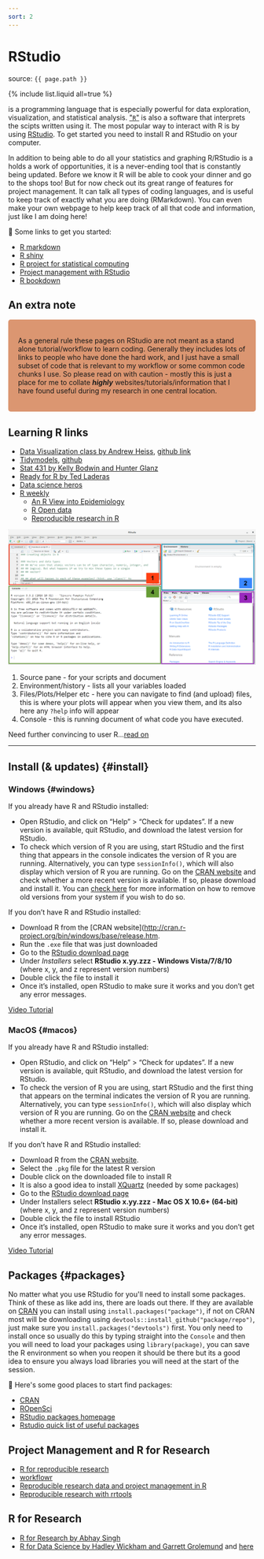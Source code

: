 ```yaml
---
sort: 2
---
```


# RStudio

source: `{{ page.path }}`

{% include list.liquid all=true %}


<i class="fab fa-r-project"></i> is a programming language that is especially powerful for data exploration, visualization, and statistical analysis. ["`R`"](http://www.r-project.org/) is also a software that interprets the scipts written using it. The most popular way to interact with R is by using [RStudio](http://www.rstudio.com/). To get started you need to install R and RStudio on your computer.

In addition to being able to do all your statistics and graphing R/RStudio is a holds a work of opportunities, it is a never-ending tool that is constantly being updated. Before we know it R will be able to cook your dinner and go to the shops too! But for now check out its great range of features for project management. It can talk all types of coding languages, and is useful to keep track of exactly what you are doing (RMarkdown). You can even make your own webpage to help keep track of all that code and information, just like I am doing here!

:link: Some links to get you started:

- [R markdown](https://rmarkdown.rstudio.com/lesson-1.html)
- [R shiny](https://shiny.rstudio.com/)
- [R project for statistical computing](https://www.r-project.org/)
- [Project management with RStudio](https://swcarpentry.github.io/r-novice-gapminder/02-project-intro/)
- [R bookdown](https://bookdown.org/)

## An extra note

<style>
div.blue { background-color:#db9671; border-radius: 5px; padding: 20px;}
</style>
<div class = "blue">

As a general rule these pages on RStudio are not meant as a stand alone tutorial/workflow to learn coding.
Generally they includes lots of links to people who have done the hard work, and I just have a small subset of code that is relevant to my workflow or some common code chunks I use.
So please read on with caution - mostly this is just a place for me to collate <i><b>highly</b></i> websites/tutorials/information that I have found useful during my research in one central location.
</div>

## Learning R links

* [Data Visualization class by Andrew Heiss](https://datavizm20.classes.andrewheiss.com/), [github link](https://github.com/andrewheiss/datavizm20.classes.andrewheiss.com)
* [Tidymodels](https://www.tidymodels.org/), [github](https://github.com/tidymodels/tidymodels.org)
* [Stat 431 by Kelly Bodwin and Hunter Glanz](https://cal-poly-advanced-r.github.io/STAT-431/)
* [Ready  for R by Ted Laderas](https://ready4r.netlify.app/)
* [Data science heros](https://livebook.datascienceheroes.com/)
* [R weekly](https://rweekly.org/)
    - [An R View into Epidemiology](https://rviews.rstudio.com/2020/05/20/some-r-resources-for-epidemiology/)
    - [R Open data](https://ropensci.org/blog/2020/05/19/covid-19-open-data/)
    - [Reproducible research in R](https://annakrystalli.me/rrresearchACCE20/)


![*RStudio interface*](../images/rstudio.png)


1. Source pane - for your scripts and document
2. Environment/history - lists all your variables loaded
3. Files/Plots/Helper etc - here you can navigate to find (and upload) files, this is where your plots will appear when you view them, and its also here any `?help` info will appear
4. Console - this is running document of what code you have executed.

Need further convincing to user R...[read on](https://datacarpentry.org/R-ecology-lesson/00-before-we-start.html)

***

## Install (& updates) {#install}


### Windows {#windows}

If you already have R and RStudio installed:

* Open RStudio, and click on “Help” > “Check for updates”. If a new version is available, quit RStudio, and download the latest version for RStudio.
* To check which version of R you are using, start RStudio and the first thing that appears in the console indicates the version of R you are running. Alternatively, you can type `sessionInfo()`, which will also display which version of R you are running. Go on the [CRAN website](https://cran.r-project.org/bin/windows/base/) and check whether a more recent version is available. If so, please download and install it. You can [check here](https://cran.r-project.org/bin/windows/base/rw-FAQ.html#How-do-I-UNinstall-R_003f) for more information on how to remove old versions from your system if you wish to do so.

If you don’t have R and RStudio installed:

* Download R from the [CRAN website](http://cran.r-project.org/bin/windows/base/release.htm.
* Run the `.exe` file that was just downloaded
* Go to the [RStudio download page](https://www.rstudio.com/products/rstudio/download/#download)
* Under *Installers* select **RStudio x.yy.zzz - Windows Vista/7/8/10** (where x, y, and z represent version numbers)
* Double click the file to install it
* Once it’s installed, open RStudio to make sure it works and you don’t get any error messages.

[Video Tutorial](https://www.youtube.com/watch?v=q0PjTAylwoU)

### MacOS {#macos}

If you already have R and RStudio installed:

* Open RStudio, and click on “Help” > “Check for updates”. If a new version is available, quit RStudio, and download the latest version for RStudio.
* To check the version of R you are using, start RStudio and the first thing that appears on the terminal indicates the version of R you are running. Alternatively, you can type `sessionInfo()`, which will also display which version of R you are running. Go on the [CRAN website](https://cran.r-project.org/bin/macosx/) and check whether a more recent version is available. If so, please download and install it.

If you don’t have R and RStudio installed:

* Download R from the [CRAN website](http://cran.r-project.org/bin/macosx/).
* Select the `.pkg` file for the latest R version
* Double click on the downloaded file to install R
* It is also a good idea to install [XQuartz](https://www.xquartz.org/) (needed by some packages)
* Go to the [RStudio download page](https://www.rstudio.com/products/rstudio/download/#download)
* Under Installers select **RStudio x.yy.zzz - Mac OS X 10.6+ (64-bit)** (where x, y, and z represent version numbers)
* Double click the file to install RStudio
* Once it’s installed, open RStudio to make sure it works and you don’t get any error messages.

[Video Tutorial](https://www.youtube.com/watch?v=5-ly3kyxwEg)

## Packages {#packages}

No matter what you use RStudio for you'll need to install some packages. Think of these as like add ins, there are loads out there. If they are available on [CRAN](https://cran.r-project.org/web/packages/available_packages_by_name.html) you can install using `install.packages("package")`, if not on CRAN most will be downloading using `devtools::install_github("package/repo")`, just make sure you `install.packages("devtools")` first. You only need to install once so usually do this by typing straight into the `Console` and then you will need to load your packages using `library(package)`, you can save the R environment so when you reopen it should be there but its a good idea to ensure you always load libraries you will need at the start of the session.

:link: Here's some good places to start find packages:

* [CRAN](https://cran.r-project.org/web/packages/available_packages_by_name.html)
* [ROpenSci](https://ropensci.org/packages/)
* [RStudio packages homepage](https://rstudio.com/products/rpackages/)
* [Rstudio quick list of useful packages](https://support.rstudio.com/hc/en-us/articles/201057987-Quick-list-of-useful-R-packages)

## Project Management and R for Research


* [R for reproducible research](https://annakrystalli.me/rrresearch/)
* [workflowr](https://jdblischak.github.io/workflowr/)
* [Reproducible research data and project management in R](https://annakrystalli.me/rrresearchACCE20/)
* [Reproducible research with rrtools](https://annakrystalli.me/rrtools-repro-research/index.html)

## R for Research

* [R for Research by Abhay Singh](https://singh1985.github.io/RforResearch/)
* [R for Data Science by Hadley Wickham and Garrett Grolemund](https://r4ds.had.co.nz/) and [here](http://www.rforresearch.com/r-for-research-the-course)
